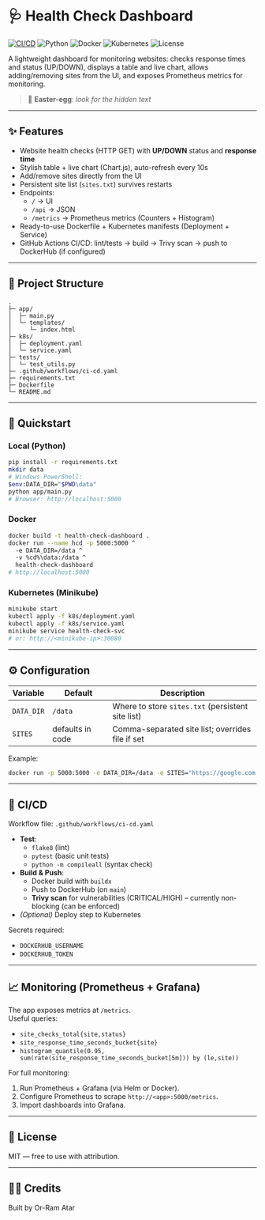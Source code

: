# 🩺 Health Check Dashboard

[![CI/CD](https://github.com/The4ing/health-check-dashboard/actions/workflows/ci-cd.yaml/badge.svg)](https://github.com/The4ing/health-check-dashboard/actions)
![Python](https://img.shields.io/badge/Python-3.10+-blue)
![Docker](https://img.shields.io/badge/Container-Docker-informational)
![Kubernetes](https://img.shields.io/badge/Orchestration-Kubernetes-326ce5)
![License](https://img.shields.io/badge/License-MIT-green)

A lightweight dashboard for monitoring websites: checks response times and status (UP/DOWN), displays a table and live chart, allows adding/removing sites from the UI, and exposes Prometheus metrics for monitoring.

> 🐣 **Easter-egg**: _look for the hidden text_

---

## ✨ Features
- Website health checks (HTTP GET) with **UP/DOWN** status and **response time**
- Stylish table + live chart (Chart.js), auto-refresh every 10s
- Add/remove sites directly from the UI
- Persistent site list (`sites.txt`) survives restarts
- Endpoints:
  - `/` → UI
  - `/api` → JSON
  - `/metrics` → Prometheus metrics (Counters + Histogram)
- Ready-to-use Dockerfile + Kubernetes manifests (Deployment + Service)
- GitHub Actions CI/CD: lint/tests → build → Trivy scan → push to DockerHub (if configured)

---

## 🧭 Project Structure

```
.
├─ app/
│  ├─ main.py
│  └─ templates/
│     └─ index.html
├─ k8s/
│  ├─ deployment.yaml
│  └─ service.yaml
├─ tests/
│  └─ test_utils.py
├─ .github/workflows/ci-cd.yaml
├─ requirements.txt
├─ Dockerfile
└─ README.md
```

---

## 🚀 Quickstart

### Local (Python)
```bash
pip install -r requirements.txt
mkdir data
# Windows PowerShell:
$env:DATA_DIR="$PWD\data"
python app/main.py
# Browser: http://localhost:5000
```

### Docker
```bash
docker build -t health-check-dashboard .
docker run --name hcd -p 5000:5000 ^
  -e DATA_DIR=/data ^
  -v %cd%\data:/data ^
  health-check-dashboard
# http://localhost:5000
```

### Kubernetes (Minikube)
```bash
minikube start
kubectl apply -f k8s/deployment.yaml
kubectl apply -f k8s/service.yaml
minikube service health-check-svc
# or: http://<minikube-ip>:30080
```

---

## ⚙️ Configuration

| Variable   | Default   | Description |
|------------|-----------|-------------|
| `DATA_DIR` | `/data`   | Where to store `sites.txt` (persistent site list) |
| `SITES`    | defaults in code | Comma-separated site list; overrides file if set |

Example:
```bash
docker run -p 5000:5000 -e DATA_DIR=/data -e SITES="https://google.com,https://github.com" health-check-dashboard
```

---

## 🧪 CI/CD

Workflow file: `.github/workflows/ci-cd.yaml`

- **Test**:
  - `flake8` (lint)
  - `pytest` (basic unit tests)
  - `python -m compileall` (syntax check)
- **Build & Push**:
  - Docker build with `buildx`
  - Push to DockerHub (on `main`)
  - **Trivy scan** for vulnerabilities (CRITICAL/HIGH) – currently non-blocking (can be enforced)
- *(Optional)* Deploy step to Kubernetes

Secrets required:
- `DOCKERHUB_USERNAME`
- `DOCKERHUB_TOKEN`

---

## 📈 Monitoring (Prometheus + Grafana)

The app exposes metrics at `/metrics`.  
Useful queries:
- `site_checks_total{site,status}`
- `site_response_time_seconds_bucket{site}`
- `histogram_quantile(0.95, sum(rate(site_response_time_seconds_bucket[5m])) by (le,site))`

For full monitoring:
1. Run Prometheus + Grafana (via Helm or Docker).
2. Configure Prometheus to scrape `http://<app>:5000/metrics`.
3. Import dashboards into Grafana.

---

## 📝 License
MIT — free to use with attribution.

---

## 🙋‍♂️ Credits
Built by Or-Ram Atar
